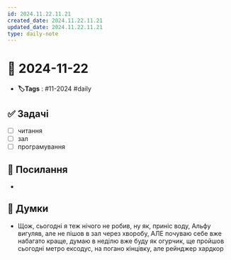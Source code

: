 ```yaml
---
id: 2024.11.22.11.21
created_date: 2024.11.22.11.21
updated_date: 2024.11.22.11.21
type: daily-note
---
```


# 📅 2024-11-22
- **🏷️Tags** : #11-2024 #daily 
## ✅ Задачі
- [ ]  читання
- [ ] зал
- [ ] програмування
## 🔗 Посилання
- 
## 🧠 Думки
- Щож, сьогодні я теж нічого не робив, ну як, приніс воду, Альфу вигуляв, але не пішов в зал через хворобу, АЛЕ почуваю себе вже набагато краще, думаю в неділю вже буду як огурчик, ще пройшов сьогодні метро ексодус, на погано кінцівку, але рейнджер хардкор